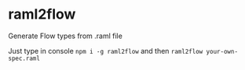 # raml2flow
Generate Flow types from .raml file

Just type in console ```npm i -g raml2flow``` and then ```raml2flow your-own-spec.raml```
